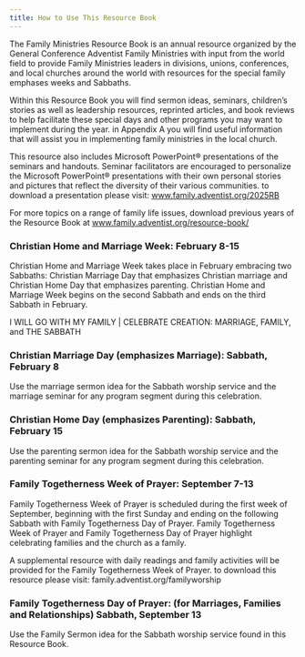 ```yaml
---
title: How to Use This Resource Book
---
```


The Family Ministries Resource Book is an annual resource organized by the General Conference Adventist Family Ministries with input from the world field to provide Family Ministries leaders in divisions, unions, conferences, and local churches around the world with resources for the special family emphases weeks and Sabbaths.

Within this Resource Book you will find sermon ideas, seminars, children’s stories as well as leadership resources, reprinted articles, and book reviews to help facilitate these special days and other programs you may want to implement during the year. in Appendix A you will find useful information that will assist you in implementing family ministries in the local church.

This resource also includes Microsoft PowerPoint® presentations of the seminars and handouts. Seminar facilitators are encouraged to personalize the Microsoft PowerPoint® presentations with their own personal stories and pictures that reflect the diversity of their various communities. to download a presentation please visit: www.family.adventist.org/2025RB

For more topics on a range of family life issues, download previous years of the Resource Book at www.family.adventist.org/resource-book/

### Christian Home and Marriage Week: February 8-15

Christian Home and Marriage Week takes place in February embracing two Sabbaths: Christian Marriage Day that emphasizes Christian marriage and Christian Home Day that emphasizes parenting. Christian Home and Marriage Week begins on the second Sabbath and ends on the third Sabbath in February.

I WILL GO WITH MY FAMILY | CELEBRATE CREATION: MARRIAGE, FAMILY, and THE SABBATH

### Christian Marriage Day (emphasizes Marriage): Sabbath, February 8

Use the marriage sermon idea for the Sabbath worship service and the marriage seminar for any program segment during this celebration.

### Christian Home Day (emphasizes Parenting): Sabbath, February 15

Use the parenting sermon idea for the Sabbath worship service and the parenting seminar for any program segment during this celebration.

### Family Togetherness Week of Prayer: September 7-13

Family Togetherness Week of Prayer is scheduled during the first week of September, beginning with the first Sunday and ending on the following Sabbath with Family Togetherness Day of Prayer. Family Togetherness Week of Prayer and Family Togetherness Day of Prayer highlight celebrating families and the church as a family.

A supplemental resource with daily readings and family activities will be provided for the Family Togetherness Week of Prayer. to download this resource please visit: family.adventist.org/familyworship

### Family Togetherness Day of Prayer: (for Marriages, Families and Relationships) Sabbath, September 13

Use the Family Sermon idea for the Sabbath worship service found in this Resource Book.
